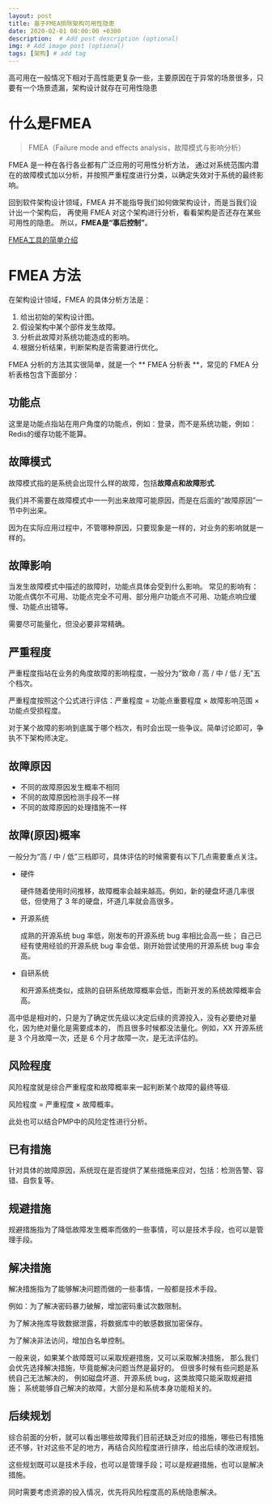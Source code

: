 ```yaml
---
layout: post
title: 基于FMEA排除架构可用性隐患
date: 2020-02-01 00:00:00 +0300
description:  # Add post description (optional)
img: # Add image post (optional)
tags: [架构] # add tag
---
```


高可用在一般情况下相对于高性能更复杂一些，主要原因在于异常的场景很多，只要有一个场景遗漏，架构设计就存在可用性隐患


# 什么是FMEA

> FMEA（Failure mode and effects analysis，故障模式与影响分析）

FMEA 是一种在各行各业都有广泛应用的可用性分析方法，
通过对系统范围内潜在的故障模式加以分析，并按照严重程度进行分类，以确定失效对于系统的最终影响。

回到软件架构设计领域，FMEA 并不能指导我们如何做架构设计，而是当我们设计出一个架构后，
再使用 FMEA 对这个架构进行分析，看看架构是否还存在某些可用性的隐患。
所以，**FMEA是“事后控制”**。

[FMEA工具的简单介绍](https://www.youtube.com/watch?v=PIEzR5uhqnw)

# FMEA 方法

在架构设计领域，FMEA 的具体分析方法是：
1. 给出初始的架构设计图。
2. 假设架构中某个部件发生故障。
3. 分析此故障对系统功能造成的影响。
4. 根据分析结果，判断架构是否需要进行优化。

FMEA 分析的方法其实很简单，就是一个 ** FMEA 分析表 **，常见的 FMEA 分析表格包含下面部分：

## 功能点

这里是功能点指站在用户角度的功能点，例如：登录，而不是系统功能，例如：Redis的缓存功能不能算。

## 故障模式

故障模式指的是系统会出现什么样的故障，包括**故障点和故障形式**.

我们并不需要在故障模式中一一列出来故障可能原因，而是在后面的“故障原因”一节中列出来。

因为在实际应用过程中，不管哪种原因，只要现象是一样的，对业务的影响就是一样的。

## 故障影响

当发生故障模式中描述的故障时，功能点具体会受到什么影响。
常见的影响有：功能点偶尔不可用、功能点完全不可用、部分用户功能点不可用、功能点响应缓慢、功能点出错等。

需要尽可能量化，但没必要非常精确。

## 严重程度

严重程度指站在业务的角度故障的影响程度，一般分为“致命 / 高 / 中 / 低 / 无”五个档次。

严重程度按照这个公式进行评估：严重程度 = 功能点重要程度 × 故障影响范围 × 功能点受损程度。

对于某个故障的影响到底属于哪个档次，有时会出现一些争议。简单讨论即可，争执不下架构师决定。

## 故障原因

- 不同的故障原因发生概率不相同
- 不同的故障原因检测手段不一样
- 不同的故障原因的处理措施不一样

## 故障(原因)概率

一般分为“高 / 中 / 低”三档即可，具体评估的时候需要有以下几点需要重点关注。

- 硬件

    硬件随着使用时间推移，故障概率会越来越高。例如，新的硬盘坏道几率很低，但使用了 3 年的硬盘，坏道几率就会高很多。

- 开源系统

    成熟的开源系统 bug 率低，刚发布的开源系统 bug 率相比会高一些；
    自己已经有使用经验的开源系统 bug 率会低，刚开始尝试使用的开源系统 bug 率会高。

- 自研系统

    和开源系统类似，成熟的自研系统故障概率会低，而新开发的系统故障概率会高。


高中低是相对的，只是为了确定优先级以决定后续的资源投入，没有必要绝对量化，因为绝对量化是需要成本的，
而且很多时候都没法量化。例如，XX 开源系统是 3 个月故障一次，还是 6 个月才故障一次，是无法评估的。


## 风险程度

风险程度就是综合严重程度和故障概率来一起判断某个故障的最终等级.

风险程度 = 严重程度 × 故障概率。

此处也可以结合PMP中的风险定性进行分析。

## 已有措施

针对具体的故障原因，系统现在是否提供了某些措施来应对，包括：检测告警、容错、自恢复等。

## 规避措施

规避措施指为了降低故障发生概率而做的一些事情，可以是技术手段，也可以是管理手段。

## 解决措施

解决措施指为了能够解决问题而做的一些事情，一般都是技术手段。

例如：为了解决密码暴力破解，增加密码重试次数限制。

为了解决拖库导致数据泄露，将数据库中的敏感数据加密保存。

为了解决非法访问，增加白名单控制。

一般来说，如果某个故障既可以采取规避措施，又可以采取解决措施，
那么我们会优先选择解决措施，毕竟能解决问题当然是最好的。
但很多时候有些问题是系统自己无法解决的，
例如磁盘坏道、开源系统 bug，这类故障只能采取规避措施；
系统能够自己解决的故障，大部分是和系统本身功能相关的。

## 后续规划

综合前面的分析，就可以看出哪些故障我们目前还缺乏对应的措施，哪些已有措施还不够，针对这些不足的地方，再结合风险程度进行排序，给出后续的改进规划。

这些规划既可以是技术手段，也可以是管理手段；可以是规避措施，也可以是解决措施。

同时需要考虑资源的投入情况，优先将风险程度高的系统隐患解决。

